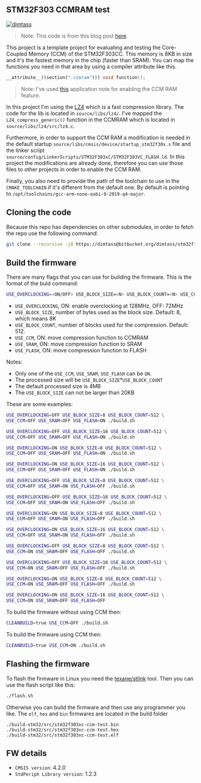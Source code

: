 STM32F303 CCMRAM test
----

[![dimtass](https://circleci.com/gh/dimtass/stm32f303-ccmram-test.svg?style=svg)](https://circleci.com/gh/dimtass/stm32f303-ccmram-test)

> Note: This code is from this blog post [here](https://www.stupid-projects.com/using-ccm-on-stm32f303cc/).

This project is a template project for evaluating and testing the
Core-Coupled Memory (CCM) of the STM32F303CC. This memory is 8KB
in size and it's the fastest memory in the chip (faster than SRAM).
You can map the functions you need in that area by using a compiler
attribute like this.

```cpp
__attribute__((section(".ccmram"))) void function();
```

> Note: I've used [this](https://www.st.com/content/ccc/resource/technical/document/application_note/bb/09/ca/83/14/e9/44/c5/DM00083249.pdf/files/DM00083249.pdf/jcr:content/translations/en.DM00083249.pdf)
application note for enabling the CCM RAM feature.

In this project I'm using the [LZ4](https://github.com/lz4/lz4)
which is a fast compression library. The code for the lib is located in
`source/libs/lz4/`. I've mapped the `LZ4_compress_generic()` function
in the CCMRAM which is located in `source/libs/lz4/src/lz4.c`.

Furthermore, in order to support the CCM RAM a modification is needed
in the default startup `source/libs/cmsis/device/startup_stm32f30x.s`
file and the linker script `source/config/LinkerScripts/STM32F303xC/STM32F303VC_FLASH.ld`.
In this project the modifications are already done, therefore you can
use those files to other projects in order to enable the CCM RAM.

Finally, you also need to provide the path of the toolchain to
use in the `CMAKE_TOOLCHAIN` if it's different from the default one.
By default is pointing to `/opt/toolchains/gcc-arm-none-eabi-9-2019-q4-major`.

## Cloning the code
Because this repo has dependencies on other submodules, in order to
fetch the repo use the following command:

```sh
git clone --recursive -j8 https://dimtass@bitbucket.org/dimtass/stm32f103-cmake-template.git
```

## Build the firmware

There are many flags that you can use for building the firmware. This is the format
of the buld command:
```sh
USE_OVERCLOCKING=<ON/OFF> USE_BLOCK_SIZE=<N> USE_BLOCK_COUNT=<N> USE_CCM=<ON/OFF> USE_SRAM=<ON/OFF> USE_FLASH=<ON/OFF> ./build.sh
```

* `USE_OVERCLOCKING`, ON: enable overclocking at 128MHz, OFF: 72MHz
* `USE_BLOCK_SIZE`, number of bytes used as the block size. Default: 8, which means 8K
* `USE_BLOCK_COUNT`, number of blocks used for the compression. Default: 512.
* `USE_CCM`, ON: move compression function to CCMRAM
* `USE_SRAM`, ON: move compression function to SRAM
* `USE_FLASH`, ON: move compression function to FLASH

Notes:
* Only one of the `USE_CCM`, `USE_SRAM`, `USE_FLASH` can be `ON`.
* The processed size will be `USE_BLOCK_SIZE`*`USE_BLOCK_COUNT`
* The default processed size is 4MB
* The `USE_BLOCK_SIZE` can not be larger than 20KB

These are some examples:

```sh
USE_OVERCLOCKING=OFF USE_BLOCK_SIZE=8 USE_BLOCK_COUNT=512 \
USE_CCM=OFF USE_SRAM=OFF USE_FLASH=ON ./build.sh

USE_OVERCLOCKING=OFF USE_BLOCK_SIZE=16 USE_BLOCK_COUNT=512 \
USE_CCM=OFF USE_SRAM=OFF USE_FLASH=ON ./build.sh

USE_OVERCLOCKING=ON USE_BLOCK_SIZE=8 USE_BLOCK_COUNT=512 \
USE_CCM=OFF USE_SRAM=OFF USE_FLASH=ON ./build.sh

USE_OVERCLOCKING=ON USE_BLOCK_SIZE=16 USE_BLOCK_COUNT=512 \
USE_CCM=OFF USE_SRAM=OFF USE_FLASH=ON ./build.sh

USE_OVERCLOCKING=OFF USE_BLOCK_SIZE=8 USE_BLOCK_COUNT=512 \
USE_CCM=OFF USE_SRAM=ON USE_FLASH=OFF ./build.sh

USE_OVERCLOCKING=OFF USE_BLOCK_SIZE=16 USE_BLOCK_COUNT=512 \
USE_CCM=OFF USE_SRAM=ON USE_FLASH=OFF ./build.sh

USE_OVERCLOCKING=ON USE_BLOCK_SIZE=8 USE_BLOCK_COUNT=512 \
USE_CCM=OFF USE_SRAM=ON USE_FLASH=OFF ./build.sh

USE_OVERCLOCKING=ON USE_BLOCK_SIZE=16 USE_BLOCK_COUNT=512 \
USE_CCM=OFF USE_SRAM=ON USE_FLASH=OFF ./build.sh

USE_OVERCLOCKING=OFF USE_BLOCK_SIZE=8 USE_BLOCK_COUNT=512 \
USE_CCM=ON USE_SRAM=OFF USE_FLASH=OFF ./build.sh

USE_OVERCLOCKING=OFF USE_BLOCK_SIZE=16 USE_BLOCK_COUNT=512 \
USE_CCM=ON USE_SRAM=OFF USE_FLASH=OFF ./build.sh

USE_OVERCLOCKING=ON USE_BLOCK_SIZE=8 USE_BLOCK_COUNT=512 \
USE_CCM=ON USE_SRAM=OFF USE_FLASH=OFF ./build.sh

USE_OVERCLOCKING=ON USE_BLOCK_SIZE=16 USE_BLOCK_COUNT=512 \
USE_CCM=ON USE_SRAM=OFF USE_FLASH=OFF
```


To build the firmware without using CCM then:
```sh
CLEANBUILD=true USE_CCM=OFF ./build.sh
```

To build the firmware using CCM then:
```sh
CLEANBUILD=true USE_CCM=ON ./build.sh
```

## Flashing the firmware
To flash the firmware in Linux you need the [texane/stlink](https://github.com/texane/stlink) tool.
Then you can use the flash script like this:
```sh
./flash.sh
```

Otherwise you can build the firmware and then use any programmer you like. The
`elf`, `hex` and `bin` firmwares are located in the build folder
```
./build-stm32/src/stm32f303xc-ccm-test.bin
./build-stm32/src/stm32f303xc-ccm-test.hex
./build-stm32/src/stm32f303xc-ccm-test.elf
```

## FW details
* `CMSIS version`: 4.2.0
* `StdPeriph Library version`: 1.2.3
